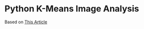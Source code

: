 # Python K-Means Image Analysis

Based on [This Article](https://buzzrobot.com/dominant-colors-in-an-image-using-k-means-clustering-3c7af4622036)


